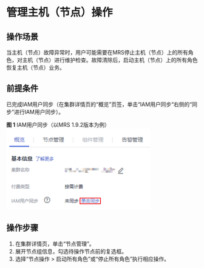 # 管理主机（节点）操作<a name="mrs_01_0211"></a>

## 操作场景<a name="section3187610019597"></a>

当主机（节点）故障异常时，用户可能需要在MRS停止主机（节点）上的所有角色，对主机（节点）进行维护检查。故障清除后，启动主机（节点）上的所有角色恢复主机（节点）业务。

## 前提条件<a name="section19851821141510"></a>

已完成IAM用户同步（在集群详情页的“概览”页签，单击“IAM用户同步“右侧的“同步”进行IAM用户同步）。

**图 1**  IAM用户同步（以MRS 1.9.2版本为例）<a name="zh-cn_topic_0173397554_zh-cn_topic_0173397446_fig147531617121511"></a>  
![](figures/IAM用户同步（以MRS-1-9-2版本为例）.png "IAM用户同步（以MRS-1-9-2版本为例）")

## 操作步骤<a name="section63249402195936"></a>

1.  在集群详情页，单击“节点管理”。
2.  展开节点组信息，勾选待操作节点前的复选框。
3.  选择“节点操作 \> 启动所有角色”或“停止所有角色”执行相应操作。

